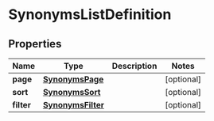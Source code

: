 
# SynonymsListDefinition

## Properties
Name | Type | Description | Notes
------------ | ------------- | ------------- | -------------
**page** | [**SynonymsPage**](git/workplace-search-kotlin/openapi-generator/docs/SynonymsPage.md) |  |  [optional]
**sort** | [**SynonymsSort**](git/workplace-search-kotlin/openapi-generator/docs/SynonymsSort.md) |  |  [optional]
**filter** | [**SynonymsFilter**](git/workplace-search-kotlin/openapi-generator/docs/SynonymsFilter.md) |  |  [optional]



